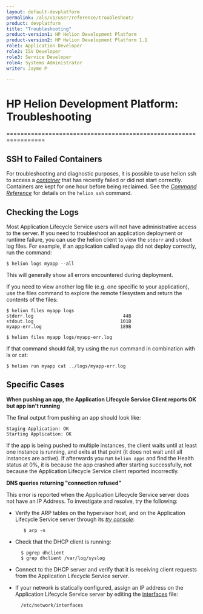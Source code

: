```yaml
---
layout: default-devplatform
permalink: /als/v1/user/reference/troubleshoot/
product: devplatform
title: "Troubleshooting"
product-version1: HP Helion Development Platform
product-version2: HP Helion Development Platform 1.1
role1: Application Developer 
role2: ISV Developer
role3: Service Developer
role4: Systems Administrator
writer: Jayme P

---
```

<!--PUBLISHED-->

# HP Helion Development Platform: Troubleshooting[](#troubleshooting "Permalink to this headline")
=================================================================

SSH to Failed Containers[](#ssh-to-failed-containers "Permalink to this headline")
-----------------------------------------------------------------------------------

For troubleshooting and diagnostic purposes, it is possible to use helion ssh to access a [*container*](/als/v1/user/reference/glossary/#term-container) that has recently failed or did not start correctly. Containers are kept for one hour before being reclaimed. See the [*Command Reference*](/als/v1/user/reference/client-ref/#command-ref-client) for details on the `helion ssh` command.

Checking the Logs[](#checking-the-logs "Permalink to this headline")
---------------------------------------------------------------------

Most Application Lifecycle Service users will not have administrative access to the server. If you need to troubleshoot an application deployment or runtime failure, you can use the helion client to view the `stderr` and `stdout` log files. For example, if an application called `myapp` did not deploy correctly, run the command:

    $ helion logs myapp --all

This will generally show all errors encountered during deployment.

If you need to view another log file (e.g. one specific to your
application), use the files command to explore the remote filesystem and
return the contents of the files:

    $ helion files myapp logs
    stderr.log                                 44B
    stdout.log                                101B
    myapp-err.log                             189B

    $ helion files myapp logs/myapp-err.log

If that command should fail, try using the run command in combination
with ls or cat:

    $ helion run myapp cat ../logs/myapp-err.log

Specific Cases[](#specific-cases "Permalink to this headline")
---------------------------------------------------------------
**When pushing an app, the Application Lifecycle Service Client reports OK but app isn't
running**

The final output from pushing an app should look like:

    Staging Application: OK
    Starting Application: OK

If the app is being pushed to multiple instances, the client waits until at least one instance is running, and exits at that point (it does not wait until all instances are active). If afterwards you run `helion apps` and find the Health status at 0%, it is because the app crashed after starting successfully, not because the Application Lifecycle Service client reported incorrectly.

**DNS queries returning "connection refused"**

This error is reported when the Application Lifecycle Service server does not have an IP Address. To investigate and resolve, try the following:



- Verify the ARP tables on the hypervisor host, and on the Application Lifecycle Service server through its [*tty console*](/als/v1/user/reference/glossary/#term-tty-console):

         $ arp -n



- Check that the DHCP client is running:

        $ pgrep dhclient
        $ grep dhclient /var/log/syslog



- Connect to the DHCP server and verify that it is receiving client requests from the Application Lifecycle Service server.

- If your network is statically configured, assign an IP address on the Application Lifecycle Service server by editing the [interfaces](http://manpages.ubuntu.com/manpages/man5/interfaces.5) file:

        /etc/network/interfaces

